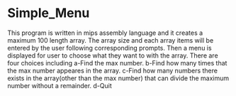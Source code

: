 # Simple_Menu
This program is written in mips assembly language and it creates a maximum 100 length array. The array size and each array items will be entered by the user following corresponding prompts. Then a menu is displayed for user to choose what they want to with the array. There are four choices including a-Find the max number. b-Find how many times that the max number appeares in the array. c-Find how many numbers there exists in the array(other than the max number) that can divide the
maximum number without a remainder. d-Quit
